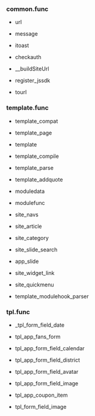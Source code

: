 ### common.func

- url

- message

- itoast

- checkauth

- __buildSiteUrl

- register_jssdk

- tourl


### template.func

- template_compat

- template_page

- template

- template_compile

- template_parse

- template_addquote

- moduledata

- modulefunc

- site_navs

- site_article

- site_category

- site_slide_search

- app_slide

- site_widget_link

- site_quickmenu

- template_modulehook_parser


### tpl.func

- _tpl_form_field_date

- tpl_app_fans_form

- tpl_app_form_field_calendar

- tpl_app_form_field_district

- tpl_app_form_field_avatar

- tpl_app_form_field_image

- tpl_app_coupon_item

- tpl_form_field_image


